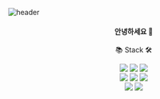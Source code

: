 ![header](https://capsule-render.vercel.app/api?type=slice&color=B897FF&height=300&section=header&text=Seonyoung%20Hong&fontSize=60)

<h4 align="center">안녕하세요 👋</h4>
<p align="center">📚 Stack 🛠</p>
<p align="center">
<img src="https://img.shields.io/badge/-JavaScript-%23F7DF1E?style=flat-square&logo=JavaScript&logoColor=black" />
<img src="https://img.shields.io/badge/-HTML5-%23E34F26?style=flat-square&logo=HTML5&logoColor=white" />
<img src="https://img.shields.io/badge/-CSS3-%231572B6?style=flat-square&logo=CSS3&logoColor=whtie" /><br>
<img src="https://img.shields.io/badge/-PHP-%23777BB4?style=flat-square&logo=PHP&logoColor=white" />
<img src="https://img.shields.io/badge/-React-%2361DAFB?style=flat-square&logo=React&logoColor=black" />
<img src="https://img.shields.io/badge/-MySQL-%234479A1?style=flat-square&logo=MySQL&logoColor=white" /><br>
<img src="https://img.shields.io/badge/-JAVA-%23007396?style=flat-square&logo=JAVA&logoColor=white" />
<img src="https://img.shields.io/badge/-Amazon%20AWS-%23232F3E?style=flat-square&logo=CSS3&logoColor=whtie" />
 </p>